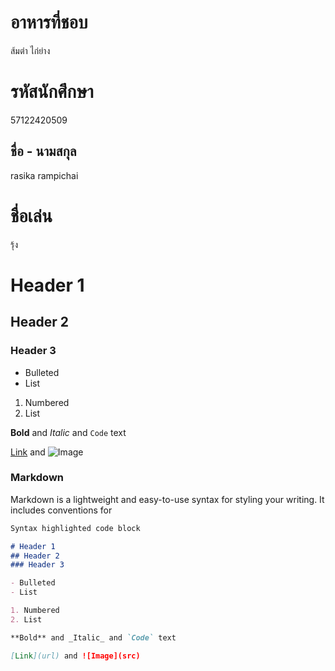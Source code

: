 # อาหารที่ชอบ
ส้มตำ ไก่ย่าง


#  รหัสนักศึกษา  
57122420509
## ชื่อ - นามสกุล
rasika   rampichai
#  ชื่อเล่น
รุ้ง

# Header 1
## Header 2
### Header 3

- Bulleted
- List

1. Numbered
2. List

**Bold** and _Italic_ and `Code` text

[Link](url) and ![Image](src)

### Markdown

Markdown is a lightweight and easy-to-use syntax for styling your writing. It includes conventions for

```markdown
Syntax highlighted code block

# Header 1
## Header 2
### Header 3

- Bulleted
- List

1. Numbered
2. List

**Bold** and _Italic_ and `Code` text

[Link](url) and ![Image](src)
